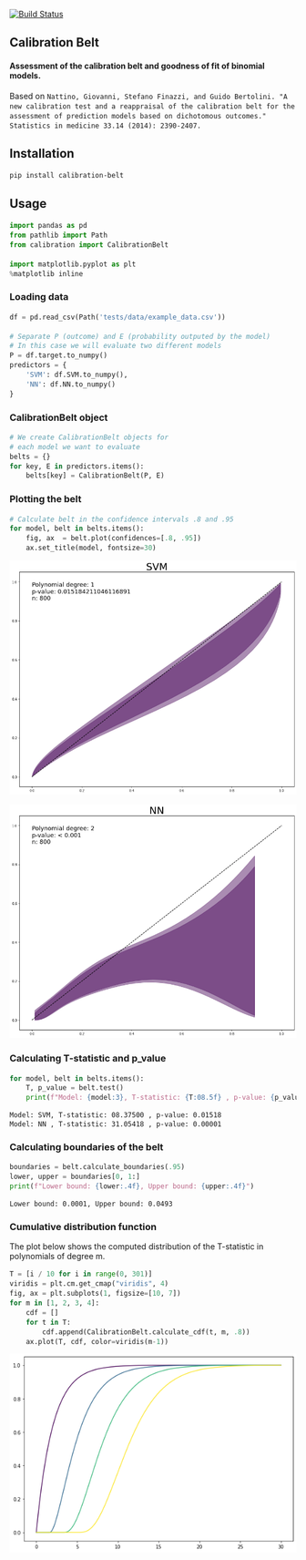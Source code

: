 [![Build Status](https://travis-ci.org/lbulgarelli/calibration.svg?branch=master)](https://travis-ci.org/lbulgarelli/calibration)

## Calibration Belt
#### Assessment of the calibration belt and goodness of fit of binomial models.

Based on `Nattino, Giovanni, Stefano Finazzi, and Guido Bertolini. "A new calibration test and a reappraisal of the calibration belt for the assessment of prediction models based on dichotomous outcomes." Statistics in medicine 33.14 (2014): 2390-2407.`

## Installation

```Shell
pip install calibration-belt
```

## Usage

```python
import pandas as pd
from pathlib import Path
from calibration import CalibrationBelt

import matplotlib.pyplot as plt
%matplotlib inline  
```

### Loading data


```python
df = pd.read_csv(Path('tests/data/example_data.csv'))

# Separate P (outcome) and E (probability outputed by the model)
# In this case we will evaluate two different models
P = df.target.to_numpy()
predictors = {
    'SVM': df.SVM.to_numpy(),
    'NN': df.NN.to_numpy()
}
```

### CalibrationBelt object


```python
# We create CalibrationBelt objects for 
# each model we want to evaluate
belts = {}
for key, E in predictors.items():
    belts[key] = CalibrationBelt(P, E)
```

### Plotting the belt


```python
# Calculate belt in the confidence intervals .8 and .95
for model, belt in belts.items():
    fig, ax  = belt.plot(confidences=[.8, .95])
    ax.set_title(model, fontsize=30)
```



![png](https://raw.githubusercontent.com/lbulgarelli/calibration/master/output_8_1.png)



![png](https://raw.githubusercontent.com/lbulgarelli/calibration/master/output_8_2.png)


### Calculating T-statistic and p_value


```python
for model, belt in belts.items():
    T, p_value = belt.test()
    print(f"Model: {model:3}, T-statistic: {T:08.5f} , p-value: {p_value:07.5f}")
```

    Model: SVM, T-statistic: 08.37500 , p-value: 0.01518
    Model: NN , T-statistic: 31.05418 , p-value: 0.00001


### Calculating boundaries of the belt


```python
boundaries = belt.calculate_boundaries(.95)
lower, upper = boundaries[0, 1:]
print(f"Lower bound: {lower:.4f}, Upper bound: {upper:.4f}")
```

    Lower bound: 0.0001, Upper bound: 0.0493


### Cumulative distribution function

The plot below shows the computed distribution of the T-statistic in polynomials of degree m.


```python
T = [i / 10 for i in range(0, 301)]
viridis = plt.cm.get_cmap("viridis", 4)
fig, ax = plt.subplots(1, figsize=[10, 7])
for m in [1, 2, 3, 4]:
    cdf = []
    for t in T:
        cdf.append(CalibrationBelt.calculate_cdf(t, m, .8))  
    ax.plot(T, cdf, color=viridis(m-1))
```


![png](https://raw.githubusercontent.com/lbulgarelli/calibration/master/output_14_0.png)
